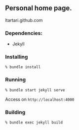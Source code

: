 ## Personal home page.

ltartari.github.com

### Dependencies:

- Jekyll

### Installing

```
% bundle install
```

### Running

```
% bundle start jekyll serve
```

Access on `http://localhost:4000`

### Building

```
% bundle exec jekyll build
```
